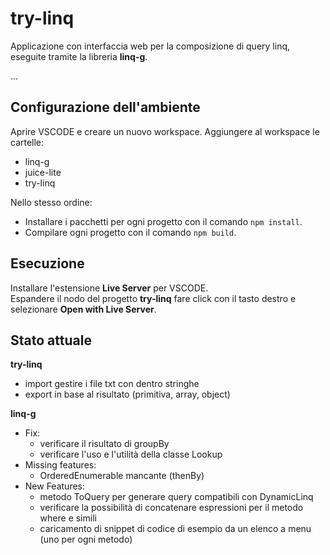 # try-linq

Applicazione con interfaccia web per la composizione di query linq, eseguite tramite la libreria **linq-g**.

...

## Configurazione dell'ambiente

Aprire VSCODE e creare un nuovo workspace. Aggiungere al workspace le cartelle:
- linq-g
- juice-lite
- try-linq

Nello stesso ordine:
- Installare i pacchetti per ogni progetto con il comando ```npm install```.  
- Compilare ogni progetto con il comando ```npm build```.

## Esecuzione

Installare l'estensione **Live Server** per VSCODE.  
Espandere il nodo del progetto **try-linq** fare click con il tasto destro e selezionare **Open with Live Server**.




## Stato attuale

**try-linq**  
- import gestire i file txt con dentro stringhe
- export in base al risultato (primitiva, array, object)

**linq-g**  
- Fix:
    - verificare il risultato di groupBy
    - verificare l'uso e l'utilità della classe Lookup
- Missing features:
    - OrderedEnumerable mancante (thenBy)
- New Features:
    - metodo ToQuery per generare query compatibili con DynamicLinq
    - verificare la possibilità di concatenare espressioni per il metodo where e simili
    - caricamento di snippet di codice di esempio da un elenco a menu (uno per ogni metodo)
